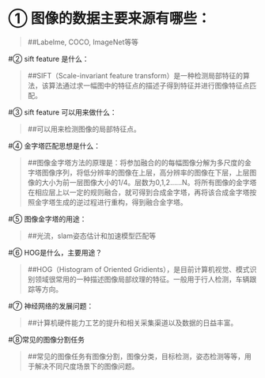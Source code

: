 # ① 图像的数据主要来源有哪些：
> ##Labelme, COCO, ImageNet等等

#② sift feature 是什么：
> ##SIFT（Scale-invariant feature transform）是一种检测局部特征的算法，该算法通过求一幅图中的特征点的描述子得到特征并进行图像特征点匹配。

#③ sift feature 可以用来做什么：
> ##可以用来检测图像的局部特征点。

#④ 金字塔匹配思想是什么：
> ##图像金字塔方法的原理是：将参加融合的的每幅图像分解为多尺度的金字塔图像序列，将低分辨率的图像在上层，高分辨率的图像在下层，上层图像的大小为前一层图像大小的1/4。层数为0,1,2……N。将所有图像的金字塔在相应层上以一定的规则融合，就可得到合成金字塔，再将该合成金字塔按照金字塔生成的逆过程进行重构，得到融合金字塔。

#⑤ 图像金字塔的用途：
> ##光流，slam姿态估计和加速模型匹配等

#⑥ HOG是什么，主要用途？
> ##HOG（Histogram of Oriented Gridients），是目前计算机视觉、模式识别领域很常用的一种描述图像局部纹理的特征。一般用于行人检测，车辆跟踪等方向。

#⑦ 神经网络的发展问题：
> ##计算机硬件能力工艺的提升和相关采集渠道以及数据的日益丰富。

#⑧常见的图像分割任务
> ##常见的图像任务有图像分割，图像分类，目标检测，姿态检测等等，用于解决不同尺度场景下的图像问题。
